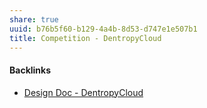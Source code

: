 ```yaml
---
share: true
uuid: b76b5f60-b129-4a4b-8d53-d747e1e507b1
title: Competition - DentropyCloud
---
```

#### Backlinks

* [Design Doc - DentropyCloud](/6c1ccc56-5584-4ec8-9208-34fcdd2a97a5)